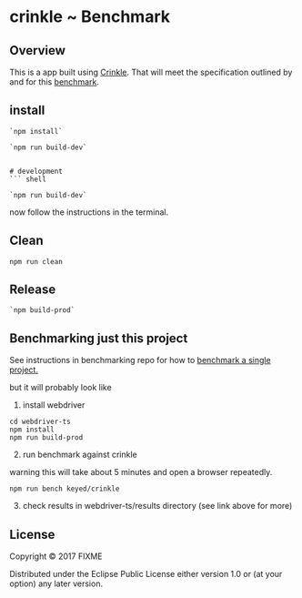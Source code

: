 # crinkle ~ Benchmark

## Overview

This is a app built using [Crinkle](https://github.com/favila/crinkle).
That will meet the specification outlined by and for this [benchmark](https://github.com/krausest/js-framework-benchmark).


## install

``` shell
`npm install`

`npm run build-dev`


# development
``` shell

`npm run build-dev`
```

now follow the instructions in the terminal.


## Clean

``` shell
npm run clean
```

## Release

``` shell
`npm build-prod`
```


## Benchmarking just this project

See instructions in benchmarking repo for how to [benchmark a single project.](https://github.com/krausest/js-framework-benchmark#4-running-a-single-framework-with-the-automated-benchmark-driver)

but it will probably look like

1. install webdriver

```shell
cd webdriver-ts
npm install
npm run build-prod
```

2. run benchmark against crinkle

warning this will take about 5 minutes and open a browser repeatedly.

```
npm run bench keyed/crinkle
```

3. check results in webdriver-ts/results directory (see link above for more)



## License

Copyright © 2017 FIXME

Distributed under the Eclipse Public License either version 1.0 or (at
your option) any later version.
